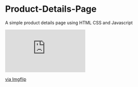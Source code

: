 # Product-Details-Page
 A simple product details page using HTML CSS and Javascript
<div style="width:260px;max-width:100%;">
 <div style="height:0;padding-bottom:53.46%;position:relative;">
  <iframe width="260" height="139" style="position:absolute;top:0;left:0;width:100%;height:100%;" frameBorder="0" src="https://imgflip.com/embed/8h2jwc"></iframe></div>
 <p><a href="https://imgflip.com/gif/8h2jwc">via Imgflip</a></p>
</div>
